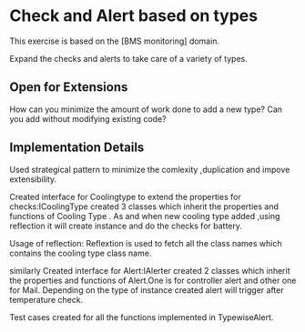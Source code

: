 # Check and Alert based on types

This exercise is based on the [BMS monitoring] domain.

Expand the checks and alerts to take care of a variety of types.

## Open for Extensions

How can you minimize the amount of work done to add a new type?
Can you add without modifying existing code?

## Implementation Details

Used strategical pattern to minimize the comlexity ,duplication and impove extensibility.

Created interface for Coolingtype to extend  the properties for checks:ICoolingType
created 3 classes which inherit the properties and functions of Cooling Type .
As and when new cooling type added ,using reflection it will create instance and do the checks for battery.

Usage of reflection: Reflextion is used to fetch all the class names which contains the cooling type class name.

similarly Created interface for Alert:IAlerter
created 2 classes which inherit the properties and functions of Alert.One is for controller alert and other one for Mail.
Depending on the type of instance created alert will trigger after temperature check.

Test cases created for all the functions implemented in TypewiseAlert.



